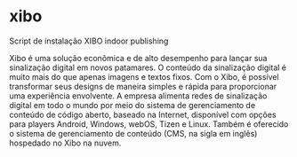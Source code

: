 # xibo
Script de instalação XIBO indoor publishing

Xibo é uma solução econômica e de alto desempenho para lançar sua sinalização digital em novos patamares. O conteúdo da sinalização digital é muito mais do que apenas imagens e textos fixos. Com o Xibo, é possível transformar seus designs de maneira simples e rápida para proporcionar uma experiência envolvente. A empresa alimenta redes de sinalização digital em todo o mundo por meio do sistema de gerenciamento de conteúdo de código aberto, baseado na Internet, disponível com opções para players Android, Windows, webOS, Tizen e Linux. Também é oferecido o sistema de gerenciamento de conteúdo (CMS, na sigla em inglês) hospedado no Xibo na nuvem.
